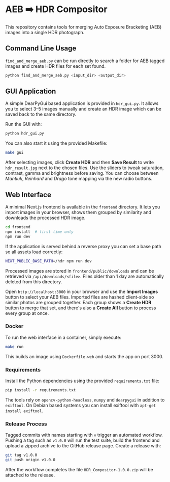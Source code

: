 # AEB ➡️ HDR Compositor

This repository contains tools for merging Auto Exposure Bracketing (AEB) images into a single HDR photograph.

## Command Line Usage

`find_and_merge_aeb.py` can be run directly to search a folder for AEB tagged images and create HDR files for each set found.

```bash
python find_and_merge_aeb.py <input_dir> <output_dir>
```

## GUI Application

A simple DearPyGui based application is provided in `hdr_gui.py`. It allows you to select 3–5 images manually and create an HDR image which can be saved back to the same directory.

Run the GUI with:

```bash
python hdr_gui.py
```

You can also start it using the provided Makefile:

```bash
make gui
```

After selecting images, click **Create HDR** and then **Save Result** to write `hdr_result.jpg` next to the chosen files.
Use the sliders to tweak saturation, contrast, gamma and brightness before saving.
You can choose between *Mantiuk*, *Reinhard* and *Drago* tone mapping via the new radio buttons.

## Web Interface

A minimal Next.js frontend is available in the `frontend` directory. It lets you import images in your browser, shows them grouped by similarity and downloads the processed HDR image.

```bash
cd frontend
npm install  # first time only
npm run dev
```

If the application is served behind a reverse proxy you can set a base path so
all assets load correctly:

```bash
NEXT_PUBLIC_BASE_PATH=/hdr npm run dev
```

Processed images are stored in `frontend/public/downloads` and can be retrieved
via `/api/downloads/<file>`. Files older than 1 day are automatically deleted
from this directory.

Open `http://localhost:3000` in your browser and use the **Import Images** button to select your AEB files. Imported files are hashed client-side so similar photos are grouped together. Each group shows a **Create HDR** button to merge that set, and there's also a **Create All** button to process every group at once.

### Docker

To run the web interface in a container, simply execute:

```bash
make run
```

This builds an image using `Dockerfile.web` and starts the app on port 3000.

### Requirements

Install the Python dependencies using the provided `requirements.txt` file:

```bash
pip install -r requirements.txt
```

The tools rely on `opencv-python-headless`, `numpy` and `dearpygui` in addition to `exiftool`. On Debian based systems you can install exiftool with `apt-get install exiftool`.

### Release Process

Tagged commits with names starting with `v` trigger an automated workflow.
Pushing a tag such as `v1.0.0` will run the test suite, build the frontend and
upload a zipped archive to the GitHub release page. Create a release with:

```bash
git tag v1.0.0
git push origin v1.0.0
```

After the workflow completes the file `HDR_Compositor-1.0.0.zip` will be
attached to the release.
